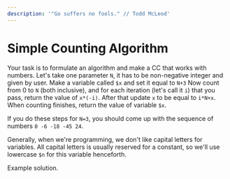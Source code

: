 ```yaml
---
description: '"Go suffers no fools." // Todd McLeod'
---
```


# Simple Counting Algorithm

Your task is to formulate an algorithm and make a CC that works with numbers. Let's take one parameter `N`, it has to be non-negative integer and given by user. Make a variable called `$x` and set it equal to `N+3` Now count from 0 to `N` \(both inclusive\), and for each iteration \(let's call it `i`\) that you pass, return the value of `x*(-i)`. After that update `x` to be equal to `i*N+x`. When counting finishes, return the value of variable `$x`.

If you do these steps for `N=3`, you should come up with the sequence of numbers `0 -6 -18 -45 24`.

Generally, when we're programming, we don't like capital letters for variables. All capital letters is usually reserved for a constant, so we'll use lowercase `$n` for this variable henceforth.

Example solution.

